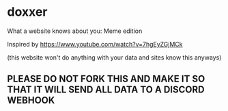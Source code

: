 # doxxer
What a website knows about you: Meme edition

Inspired by https://www.youtube.com/watch?v=7hgEyZGjMCk

(this website won't do anything with your data and sites know this anyways)

## PLEASE DO NOT FORK THIS AND MAKE IT SO THAT IT WILL SEND ALL DATA TO A DISCORD WEBHOOK
